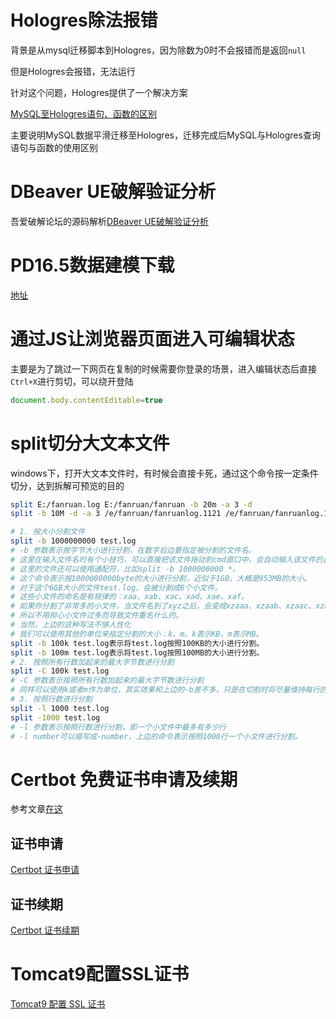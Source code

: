 # Hologres除法报错

背景是从mysql迁移脚本到Hologres，因为除数为0时不会报错而是返回`null`

但是Hologres会报错，无法运行

针对这个问题，Hologres提供了一个解决方案

[MySQL至Hologres语句、函数的区别](https://help.aliyun.com/zh/hologres/user-guide/migrate-data-from-mysql-to-hologres?spm=a2c3c.ALYWebVC.0.0&shareId=12c40ceea3340709f65277782b7a49ec)

主要说明MySQL数据平滑迁移至Hologres，迁移完成后MySQL与Hologres查询语句与函数的使用区别

# DBeaver UE破解验证分析
吾爱破解论坛的源码解析[DBeaver UE破解验证分析](https://www.52pojie.cn/thread-1668629-1-1.html)

# PD16.5数据建模下载
[地址](https://www.fujieace.com/software/powerdesigner.html)

# 通过JS让浏览器页面进入可编辑状态
主要是为了跳过一下网页在复制的时候需要你登录的场景，进入编辑状态后直接`Ctrl+X`进行剪切，可以绕开登陆

```javascript
document.body.contentEditable=true
```
# split切分大文本文件
windows下，打开大文本文件时，有时候会直接卡死，通过这个命令按一定条件切分，达到拆解可预览的目的
```bash
split E:/fanruan.log E:/fanruan/fanruan -b 20m -a 3 -d
split -b 10M -d -a 3 /e/fanruan/fanruanlog.1121 /e/fanruan/fanruanlog.1121_

# 1. 按大小分割文件
split -b 1000000000 test.log
# -b 参数表示按字节大小进行分割，在数字后边要指定被分割的文件名。
# 这里在输入文件名时有个小技巧，可以直接把该文件拖动到cmd窗口中，会自动输入该文件的具体目录。
# 这里的文件还可以使用通配符，比如split -b 1000000000 *。
# 这个命令表示按1000000000byte的大小进行分割，近似于1GB，大概是953MB的大小。
# 对于这个6GB大小的文件test.log，会被分割成6个小文件。
# 这些小文件的命名是有规律的：xaa、xab、xac、xad、xae、xaf。
# 如果你分割了非常多的小文件，当文件名到了xyz之后，会变成xzaaa、xzaab、xzaac、xzaad……
# 所以不用担心小文件过多而导致文件重名什么的。
# 当然，上边的这种写法不够人性化
# 我们可以使用其他的单位来指定分割的大小：k、m。k表示KB，m表示MB。
split -b 100k test.log表示将test.log按照100KB的大小进行分割。
split -b 100m test.log表示将test.log按照100MB的大小进行分割。
# 2. 按照所有行数加起来的最大字节数进行分割
split -C 100k test.log
# -C 参数表示按照所有行数加起来的最大字节数进行分割
# 同样可以使用k或者m作为单位，其实效果和上边的-b差不多，只是在切割时将尽量维持每行的完整性。
# 3. 按照行数进行分割
split -l 1000 test.log
split -1000 test.log
# -l 参数表示按照行数进行分割，即一个小文件中最多有多少行
# -l number可以缩写成-number，上边的命令表示按照1000行一个小文件进行分割。
```

# Certbot 免费证书申请及续期
参考文章[在这](https://juejin.cn/post/7205839782381928508)
## 证书申请
[Certbot 证书申请](main/certbot_ssl_get.md)
## 证书续期
[Certbot 证书续期](main/certbot_ssl_renewal.md)

# Tomcat9配置SSL证书
[Tomcat9 配置 SSL 证书](main/tomcat_config_ssl.md)
